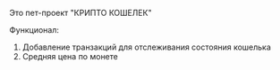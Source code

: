 Это пет-проект "КРИПТО КОШЕЛЕК"

Функционал:
1) Добавление транзакций для отслеживания состояния кошелька
2) Средняя цена по монете